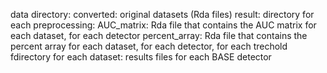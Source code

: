 data directory: 
	converted: original datasets (Rda files)
	result: 
		directory for each preprocessing:
			AUC_matrix: Rda file that contains the AUC matrix for each dataset, for each detector
			percent_array: Rda file that contains the percent array for each dataset, for each detector, for each trechold
			fdirectory for each dataset:
				results files for each BASE detector 